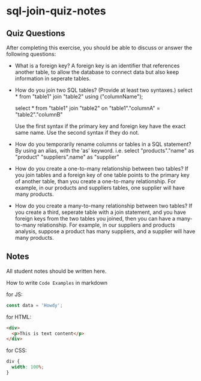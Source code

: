 # sql-join-quiz-notes

## Quiz Questions

After completing this exercise, you should be able to discuss or answer the following questions:

- What is a foreign key?
  A foreign key is an identifier that references another table, to allow the database to connect data but also keep information in seperate tables.
- How do you join two SQL tables? (Provide at least two syntaxes.)
  select \*
  from "table1"
  join "table2" using ("columnName");

  select \*
  from "table1"
  join "table2" on "table1"."columnA" = "table2"."columnB"

  Use the first syntax if the primary key and foreign key have the exact same name. Use the second syntax if they do not.

- How do you temporarily rename columns or tables in a SQL statement?
  By using an alias, with the 'as' keyword.
  i.e.
  select "products"."name" as "product"
  "suppliers".name" as "supplier"
- How do you create a one-to-many relationship between two tables?
  If you join tables and a foreign key of one table points to the primary key of another table, than you create a one-to-many relationship. For example, in our products and suppliers tables, one supplier will have many products.
- How do you create a many-to-many relationship between two tables?
  If you create a third, seperate table with a join statement, and you have foreign keys from the two tables you joined, then you can have a many-to-many relationship. For example, in our suppliers and products analysis, suppose a product has many suppliers, and a supplier will have many products.

## Notes

All student notes should be written here.

How to write `Code Examples` in markdown

for JS:

```javascript
const data = 'Howdy';
```

for HTML:

```html
<div>
  <p>This is text content</p>
</div>
```

for CSS:

```css
div {
  width: 100%;
}
```
